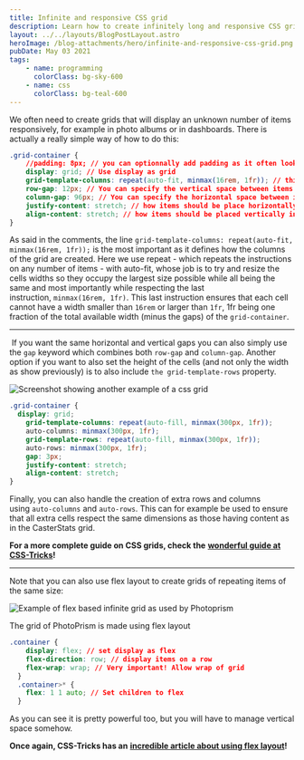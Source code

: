 ```yaml
---
title: Infinite and responsive CSS grid
description: Learn how to create infinitely long and responsive CSS grids for displaying various repeating items
layout: ../../layouts/BlogPostLayout.astro
heroImage: /blog-attachments/hero/infinite-and-responsive-css-grid.png
pubDate: May 03 2021
tags:
    - name: programming
      colorClass: bg-sky-600
    - name: css
      colorClass: bg-teal-600
---
```


We often need to create grids that will display an unknown number of items responsively, for example in photo albums or in dashboards.
There is actually a really simple way of how to do this:

```css
.grid-container {
    //padding: 8px; // you can optionnally add padding as it often looks better
    display: grid; // Use display as grid
    grid-template-columns: repeat(auto-fit, minmax(16rem, 1fr)); // this is the magic that makes it all happen
    row-gap: 12px; // You can specify the vertical space between items
    column-gap: 96px; // You can specify the horizontal space between items
    justify-content: stretch; // how items should be place horizontally inside the grid cell if they do not occupy all the space
    align-content: stretch; // how items should be placed vertically inside the grid cell if they do not occupy all the space
}
```

As said in the comments, the line `grid-template-columns: repeat(auto-fit, minmax(16rem, 1fr));` is the most important as it defines how the columns of the grid are created. Here we use repeat - which repeats the instructions on any number of items - with auto-fit, whose job is to try and resize the cells widths so they occupy the largest size possible while all being the same and most importantly while respecting the last instruction, `minmax(16rem, 1fr)`. This last instruction ensures that each cell cannot have a width smaller than `16rem` or larger than `1fr`, 1fr being one fraction of the total available width (minus the gaps) of the `grid-container`.

---

 If you want the same horizontal and vertical gaps you can also simply use the `gap` keyword which combines both `row-gap` and `column-gap`. Another option if you want to also set the height of the cells (and not only the width as show previously) is to also include `the grid-template-rows` property.

![Screenshot showing another example of a css grid](/blog-attachments/programming/css/demo-grid-2.png)

```css
.grid-container {
  display: grid;
    grid-template-columns: repeat(auto-fill, minmax(300px, 1fr));
    auto-columns: minmax(300px, 1fr);
    grid-template-rows: repeat(auto-fill, minmax(300px, 1fr));
    auto-rows: minmax(300px, 1fr);
    gap: 3px;
    justify-content: stretch;
    align-content: stretch;
}
```

Finally, you can also handle the creation of extra rows and columns using `auto-columns` and `auto-rows`. This can for example be used to ensure that all extra cells respect the same dimensions as those having content as in the CasterStats grid.

**For a more complete guide on CSS grids, check the** [**wonderful guide at CSS-Tricks**](https://css-tricks.com/snippets/css/complete-guide-grid)**!**

---

Note that you can also use flex layout to create grids of repeating items of the same size:

![Example of flex based infinite grid as used by Photoprism](/blog-attachments/programming/css/demo-grid-3.png)

The grid of PhotoPrism is made using flex layout

```css
.container {
    display: flex; // set display as flex
    flex-direction: row; // display items on a row
    flex-wrap: wrap; // Very important! Allow wrap of grid
  }
  .container>* {
    flex: 1 1 auto; // Set children to flex
  }
```

As you can see it is pretty powerful too, but you will have to manage vertical space somehow.

**Once again, CSS-Tricks has an** [**incredible article about using flex layout**](https://css-tricks.com/snippets/css/a-guide-to-flexbox/)**!**
